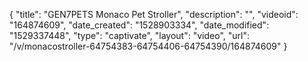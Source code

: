 {
    "title": "GEN7PETS Monaco Pet Stroller",
    "description": "",
    "videoid": "164874609",
    "date_created": "1528903334",
    "date_modified": "1529337448",
    "type": "captivate",
    "layout": "video",
    "url": "\/v\/monacostroller-64754383-64754406-64754390\/164874609"
}